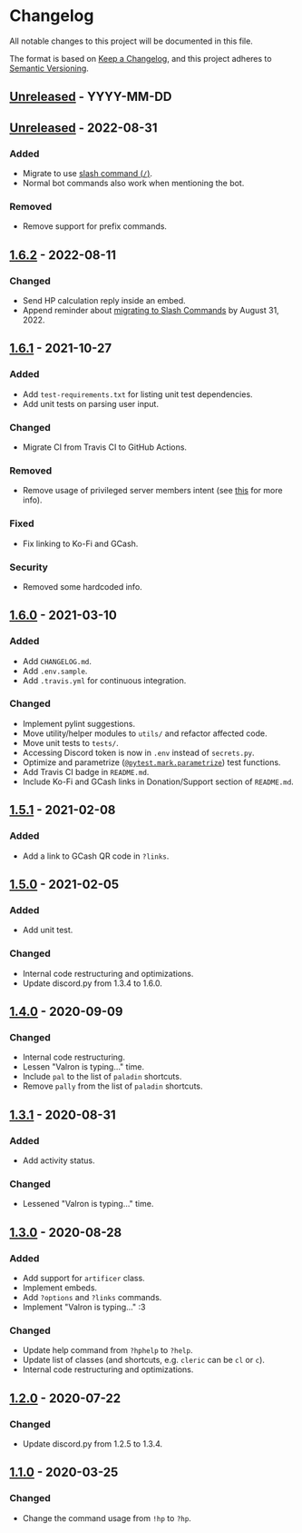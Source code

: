 # Changelog

All notable changes to this project will be documented in this file.

The format is based on [Keep a Changelog](https://keepachangelog.com/en/1.0.0/),
and this project adheres to [Semantic Versioning](https://semver.org/spec/v2.0.0.html).

<!--
## [Unreleased](https://github.com/addicteduser/dnd-hp-calc-discordbot/compare/LATEST_TAG...HEAD) - YYYY-MM-DD

### Added
- for new features.

### Changed
- for changes in existing functionality.

### Deprecated
- for soon-to-be removed features.

### Removed
- for now removed features.

### Fixed
- for any bug fixes.

### Security
- in case of vulnerabilities.

-->

## [Unreleased](https://github.com/addicteduser/dnd-hp-calc-discordbot/compare/2.0.0...HEAD) - YYYY-MM-DD

## [Unreleased](https://github.com/addicteduser/dnd-hp-calc-discordbot/compare/1.6.2...2.0.0) - 2022-08-31

### Added

- Migrate to use [slash command (`/`)](https://discord.com/blog/welcome-to-the-new-era-of-discord-apps/).
- Normal bot commands also work when mentioning the bot.

### Removed

- Remove support for prefix commands.

## [1.6.2](https://github.com/addicteduser/dnd-hp-calc-discordbot/compare/1.6.1...1.6.2) - 2022-08-11

### Changed

- Send HP calculation reply inside an embed.
- Append reminder about [migrating to Slash Commands](https://discord.com/blog/welcome-to-the-new-era-of-discord-apps/) by August 31, 2022.

## [1.6.1](https://github.com/addicteduser/dnd-hp-calc-discordbot/compare/1.6.0...1.6.1) - 2021-10-27

### Added

- Add `test-requirements.txt` for listing unit test dependencies.
- Add unit tests on parsing user input.

### Changed

- Migrate CI from Travis CI to GitHub Actions.

### Removed

- Remove usage of privileged server members intent (see [this](https://discordpy.readthedocs.io/en/stable/intents.html) for more info).

### Fixed

- Fix linking to Ko-Fi and GCash.

### Security

- Removed some hardcoded info.

## [1.6.0](https://github.com/addicteduser/dnd-hp-calc-discordbot/compare/1.5.1...1.6.0) - 2021-03-10

### Added

- Add `CHANGELOG.md`.
- Add `.env.sample`.
- Add `.travis.yml` for continuous integration.

### Changed

- Implement pylint suggestions.
- Move utility/helper modules to `utils/` and refactor affected code.
- Move unit tests to `tests/`.
- Accessing Discord token is now in `.env` instead of `secrets.py`.
- Optimize and parametrize ([`@pytest.mark.parametrize`](https://docs.pytest.org/en/stable/parametrize.html)) test functions.
- Add Travis CI badge in `README.md`.
- Include Ko-Fi and GCash links in Donation/Support section of `README.md`.

## [1.5.1](https://github.com/addicteduser/dnd-hp-calc-discordbot/compare/1.5.0...1.5.1) - 2021-02-08

### Added

- Add a link to GCash QR code in `?links`.

## [1.5.0](https://github.com/addicteduser/dnd-hp-calc-discordbot/compare/1.4.0...1.5.0) - 2021-02-05

### Added

- Add unit test.

### Changed

- Internal code restructuring and optimizations.
- Update discord.py from 1.3.4 to 1.6.0.

## [1.4.0](https://github.com/addicteduser/dnd-hp-calc-discordbot/compare/1.3.1...1.4.0) - 2020-09-09

### Changed

- Internal code restructuring.
- Lessen "Valron is typing..." time.
- Include `pal` to the list of `paladin` shortcuts.
- Remove `pally` from the list of `paladin` shortcuts.

## [1.3.1](https://github.com/addicteduser/dnd-hp-calc-discordbot/compare/1.3.0...1.3.1) - 2020-08-31

### Added

- Add activity status.

### Changed

- Lessened "Valron is typing..." time.

## [1.3.0](https://github.com/addicteduser/dnd-hp-calc-discordbot/compare/1.2.0...1.3.0) - 2020-08-28

### Added

- Add support for `artificer` class.
- Implement embeds.
- Add `?options` and `?links` commands.
- Implement "Valron is typing..." :3

### Changed

- Update help command from `?hphelp` to `?help`.
- Update list of classes (and shortcuts, e.g. `cleric` can be `cl` or `c`).
- Internal code restructuring and optimizations.

## [1.2.0](https://github.com/addicteduser/dnd-hp-calc-discordbot/compare/1.1.0...1.2.0) - 2020-07-22

### Changed

- Update discord.py from 1.2.5 to 1.3.4.

## [1.1.0](https://github.com/addicteduser/dnd-hp-calc-discordbot/compare/1.1.0...master) - 2020-03-25

### Changed

- Change the command usage from `!hp` to `?hp`.
